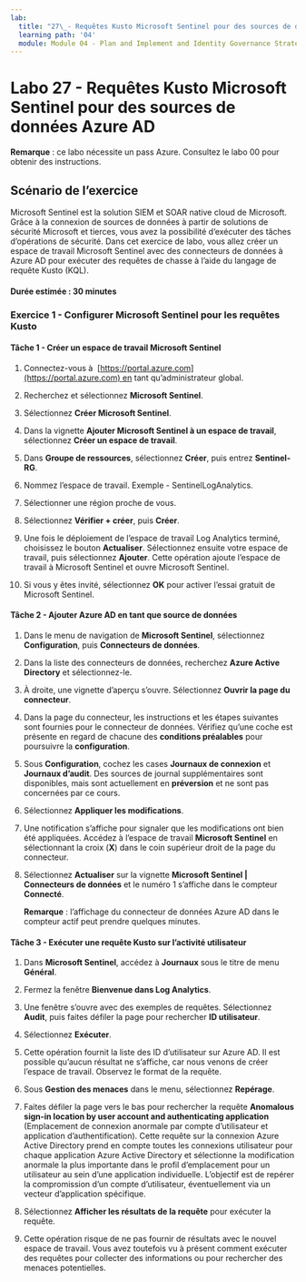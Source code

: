 ```yaml
---
lab:
  title: "27\_- Requêtes Kusto Microsoft Sentinel pour des sources de données Azure\_AD"
  learning path: '04'
  module: Module 04 - Plan and Implement and Identity Governance Strategy
---
```


# Labo 27 - Requêtes Kusto Microsoft Sentinel pour des sources de données Azure AD

**Remarque** : ce labo nécessite un pass Azure. Consultez le labo 00 pour obtenir des instructions.

## Scénario de l’exercice

Microsoft Sentinel est la solution SIEM et SOAR native cloud de Microsoft.  Grâce à la connexion de sources de données à partir de solutions de sécurité Microsoft et tierces, vous avez la possibilité d’exécuter des tâches d’opérations de sécurité.  Dans cet exercice de labo, vous allez créer un espace de travail Microsoft Sentinel avec des connecteurs de données à Azure AD pour exécuter des requêtes de chasse à l’aide du langage de requête Kusto (KQL). 

#### Durée estimée : 30 minutes

### Exercice 1 - Configurer Microsoft Sentinel pour les requêtes Kusto

#### Tâche 1 - Créer un espace de travail Microsoft Sentinel

1. Connectez-vous à  [https://portal.azure.com](https://portal.azure.com) en tant qu’administrateur global.

1. Recherchez et sélectionnez **Microsoft Sentinel**. 

1. Sélectionnez **Créer Microsoft Sentinel**.

1. Dans la vignette **Ajouter Microsoft Sentinel à un espace de travail**, sélectionnez **Créer un espace de travail**.

1. Dans **Groupe de ressources**, sélectionnez **Créer**, puis entrez **Sentinel-RG**.

1. Nommez l’espace de travail.  Exemple - SentinelLogAnalytics.

1. Sélectionner une région proche de vous.

1. Sélectionnez **Vérifier + créer**, puis **Créer**.

1. Une fois le déploiement de l’espace de travail Log Analytics terminé, choisissez le bouton **Actualiser**. Sélectionnez ensuite votre espace de travail, puis sélectionnez **Ajouter**.  Cette opération ajoute l’espace de travail à Microsoft Sentinel et ouvre Microsoft Sentinel.

1. Si vous y êtes invité, sélectionnez **OK** pour activer l’essai gratuit de Microsoft Sentinel.

#### Tâche 2 - Ajouter Azure AD en tant que source de données

1. Dans le menu de navigation de **Microsoft Sentinel**, sélectionnez **Configuration**, puis **Connecteurs de données**.

1. Dans la liste des connecteurs de données, recherchez **Azure Active Directory** et sélectionnez-le.

1. À droite, une vignette d’aperçu s’ouvre.  Sélectionnez **Ouvrir la page du connecteur**.

1. Dans la page du connecteur, les instructions et les étapes suivantes sont fournies pour le connecteur de données. Vérifiez qu’une coche est présente en regard de chacune des **conditions préalables** pour poursuivre la **configuration**.

1. Sous **Configuration**, cochez les cases **Journaux de connexion** et **Journaux d’audit**. Des sources de journal supplémentaires sont disponibles, mais sont actuellement en **préversion** et ne sont pas concernées par ce cours.

1. Sélectionnez **Appliquer les modifications**. 

1. Une notification s’affiche pour signaler que les modifications ont bien été appliquées. Accédez à l’espace de travail **Microsoft Sentinel** en sélectionnant la croix (**X**) dans le coin supérieur droit de la page du connecteur.

1. Sélectionnez **Actualiser** sur la vignette **Microsoft Sentinel | Connecteurs de données** et le numéro 1 s’affiche dans le compteur **Connecté**.

   **Remarque** : l’affichage du connecteur de données Azure AD dans le compteur actif peut prendre quelques minutes. 

#### Tâche 3 - Exécuter une requête Kusto sur l’activité utilisateur

1. Dans **Microsoft Sentinel**, accédez à **Journaux** sous le titre de menu **Général**.

1. Fermez la fenêtre **Bienvenue dans Log Analytics**.

1. Une fenêtre s’ouvre avec des exemples de requêtes. Sélectionnez **Audit**, puis faites défiler la page pour rechercher **ID utilisateur**.

1. Sélectionnez **Exécuter**. 

1. Cette opération fournit la liste des ID d’utilisateur sur Azure AD.  Il est possible qu’aucun résultat ne s’affiche, car nous venons de créer l’espace de travail.  Observez le format de la requête.

1. Sous **Gestion des menaces** dans le menu, sélectionnez **Repérage**. 

1. Faites défiler la page vers le bas pour rechercher la requête **Anomalous sign-in location by user account and authenticating application** (Emplacement de connexion anormale par compte d’utilisateur et application d’authentification).  Cette requête sur la connexion Azure Active Directory prend en compte toutes les connexions utilisateur pour chaque application Azure Active Directory et sélectionne la modification anormale la plus importante dans le profil d’emplacement pour un utilisateur au sein d’une application individuelle. L’objectif est de repérer la compromission d’un compte d’utilisateur, éventuellement via un vecteur d’application spécifique. 

1. Sélectionnez **Afficher les résultats de la requête** pour exécuter la requête.

1. Cette opération risque de ne pas fournir de résultats avec le nouvel espace de travail. Vous avez toutefois vu à présent comment exécuter des requêtes pour collecter des informations ou pour rechercher des menaces potentielles.
